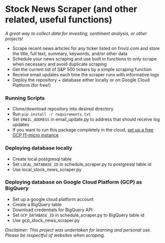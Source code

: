# Stock News Scraper (and other related, useful functions)

_A great way to collect data for investing, sentiment analysis, or other projects!_

- Scrape recent news articles for any ticker listed on finviz.com and store the title, full text, summary, keywords, and/or other data
- Schedule your news scraping and use built in functions to only scrape when necessary and avoid duplicate scraping
- Get the current list of S&P 500 tickers by a simple scraping function
- Receive email updates each time the scraper runs with informative logs
- Deploy the repository + database either locally or on Google Cloud Platform (for free!)


### Running Scripts
- Clone/download repository into desired directory
- Run ```pip install -r requirements.txt```
- Set ```EMAIL_ADDRESS``` in email_update.py to address that should receive log updates
- If you want to run this package completely in the cloud, [set up a free GCP f1-micro instance](https://medium.com/@hbmy289/how-to-set-up-a-free-micro-vps-on-google-cloud-platform-bddee893ac09)

### Deploying database locally

- Create local postgresql table
- Set ```LOCAL_DATABASE_ID``` in schedule_scraper.py to postgresql table id
- Use local_stock_news_scraper.py


### Deploying database on Google Cloud Platform (GCP) as BigQuery

- Set up a google cloud platform account
- Create a BigQuery table
- Download credentials for BigQuery API
- Set ```GCP_DATABASE_ID``` in schedule_scraper.py to BigQuery table id
- Use gcp_stock_news_scraper.py



_Disclaimer: This project was undertaken for learning and personal use.  Please be respectful of websites when scraping._
